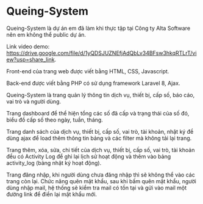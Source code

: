 # Queing-System

Queing-System là dự án em đã làm khi thực tập tại Công ty Alta Software nên em không thể public dự án.

Link video demo: https://drive.google.com/file/d/1yQDSJUZNEfjAdQbLv34BFsw3hkqRTLrT/view?usp=share_link.

Front-end của trang web được viết bằng HTML, CSS, Javascript.

Back-end được viết bằng PHP có sử dụng framework Laravel 8, Ajax.

Queing-System là trang quản lý thông tin dịch vụ, thiết bị, cấp số, báo cáo, vai trò và người dùng.

Trang dashboard để thể hiện tổng các số đã cấp và trạng thái của số đó, biểu đồ cấp số theo ngày, tuần, tháng.

Trang danh sách của dịch vụ, thiết bị, cấp số, vai trò, tài khoản, nhật ký đề dùng ajax để load thêm thông tin bảng và các filter mà không tải lại trang.

Trang thêm, xóa, sửa, chi tiết của dịch vụ, thiết bị, cấp số, vai trò, tài khoản đều có Activity Log để ghi lại lịch sử hoạt động và thêm vào bảng activity_log (bảng nhật ký hoạt động).

Trang đăng nhập, khi người dùng chưa đăng nhập thì sẽ không thể vào các trang còn lại. Chức năng quên mật khẩu, sau khi bấm quên mật khẩu, người dùng nhập mail, hệ thống sẽ kiểm tra mail có tồn tại và gửi vào mail một đường link để điền lại mật khẩu mới.
